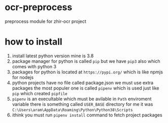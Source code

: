 # ocr-preprocess
preprocess module for zhir-ocr project
# how to install 
1. install latest python version mine is 3.8
1. package manager for python is called `pip` but we have `pip3` also which comes with python 3
1. packages for python is located at `https://pypi.org/` which is like npmjs for nodejs 
1. python projects have no file called package.json we must use extra packages the most populer one is called `pipenv` which is used just like `pip` which created `pipfile`
1. `pipenv` is an execultable which must be avilable in `Path` enviroment variable there is something called `USER_BASE` directory for me it was `C:\Users\aram\AppData\Roaming\Python\Python38\Scripts`
1. ithink you must run `pipenv install` command to fetch project packages
